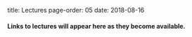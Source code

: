 title: Lectures
page-order: 05
date: 2018-08-16

#### Links to lectures will appear here as they become available.
